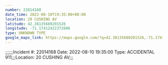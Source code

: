 ```yaml
---
number: 22014168
date_time: 2022-08-10T19:35:00+00:00
location: 20 CUSHING AV
latitude: 42.38135680201526
longitude: -71.17412422372686
type: UNKNOWN TYPE
google_maps_link: https://maps.google.com/?q=42.38135680201526,-71.17412422372686
---
```


;;;;;;Incident #: 22014168   Date: 2022-08-10 19:35:00    Type: ACCIDENTAL 911;;;Location: 20 CUSHING AV;;;
